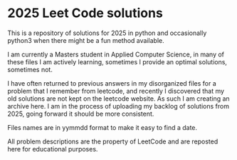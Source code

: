 # 2025 Leet Code solutions

This is a repository of solutions for 2025 in python and occasionally python3 when there might be a fun method available.

I am currently a Masters student in Applied Computer Science, in many of these files I am actively learning, sometimes I provide an optimal solutions, sometimes not.

I have often returned to previous answers in my disorganized files for a problem that I remember from leetcode, and recently I discovered that my old solutions are not kept on the leetcode website. As such I am creating an archive here. I am in the process of uploading my backlog of solutions from 2025, going forward it should be more consistent.

Files names are in yymmdd format to make it easy to find a date.

All problem descriptions are the property of LeetCode and are reposted here for educational purposes.